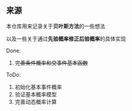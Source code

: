 ## 来源
本仓库用来记录关于**贝叶斯方法**的一些想法

以及一些关于通过**先验概率修正后验概率**的具体实现

Done:

1. ~~完善条件概率和交事件基本函数~~

ToDo:

1. 初始化基本事件概率
2. 验证基本概率模型
3. 完善动态概率计算
